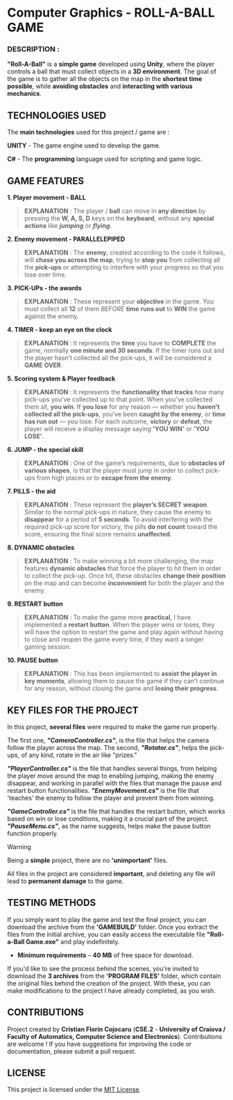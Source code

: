 # Computer Graphics - ROLL-A-BALL GAME


### DESCRIPTION :
**"Roll-A-Ball"** is a **simple game** developed using **Unity**, where the player controls a ball that must collect objects in a **3D environment**. The goal of the game is to gather all the objects on the map in the **shortest time possible**, while **avoiding obstacles** and **interacting with various mechanics**.


## TECHNOLOGIES USED
The **main technologies** used for this project / game are :

**UNITY** - The game engine used to develop the game.

**C#** - The **programming** language used for scripting and game logic.


## GAME FEATURES
 **1. Player movement - BALL**
> **EXPLANATION** : The player / **ball** can move in **any direction** by pressing the **W, A, S, D** keys on the **keyboard**, without any **special actions** like ***jumping*** or ***flying***.

 **2. Enemy movement - PARALLELEPIPED**
> **EXPLANATION** : The **enemy**, created according to the code it follows, will **chase you across the map**, trying to **stop you** from collecting all the **pick-ups** or attempting to interfere with your progress so that you lose over time.

 **3. PICK-UPs - the awards**
> **EXPLANATION** : These represent your **objective** in the game. You must collect all **12** of them *BEFORE* **time runs out** to **WIN** the game against the enemy.

 **4. TIMER - keep an eye on the clock**
> **EXPLANATION** : It represents the **time** you have to **COMPLETE** the game, normally **one minute and 30 seconds**. If the timer runs out and the player hasn’t collected all the pick-ups, it will be considered a **GAME OVER**.

 **5. Scoring system & Player feedback**
> **EXPLANATION** : It represents the **functionality that tracks** how many pick-ups you've collected up to that point. When you've collected them all, **you win**. If **you lose** for any reason — whether you **haven't collected all the pick-ups**, you've been **caught by the enemy**, or **time has run out** — you lose. For each outcome, **victory** or **defeat**, the player will receive a display message saying **'YOU WIN'** or **'YOU LOSE'**.

 **6. JUMP - the special skill**
> **EXPLANATION** : One of the game’s requirements, due to **obstacles of various shapes**, is that the player must jump in order to collect pick-ups from high places or to **escape from the enemy**.

 **7. PILLS - the aid**
> **EXPLANATION** : These represent the **player’s SECRET weapon**. Similar to the normal pick-ups in nature, they cause the enemy to **disappear** for a period of **5 seconds**. To avoid interfering with the required pick-up score for victory, the pills **do not count** toward the score, ensuring the final score remains **unaffected**.

 **8. DYNAMIC obstacles**
> **EXPLANATION** : To make winning a bit more challenging, the map features **dynamic obstacles** that force the player to hit them in order to collect the pick-up. Once hit, these obstacles **change their position** on the map and can become **inconvenient** for both the player and the enemy.

 **9. RESTART button**
> **EXPLANATION** : To make the game more **practical**, I have implemented a **restart button**. When the player wins or loses, they will have the option to restart the game and play again without having to close and reopen the game every time, if they want a longer gaming session.

 **10. PAUSE button**
> **EXPLANATION** : This has been implemented to **assist the player in key moments**, allowing them to pause the game if they can’t continue for any reason, without closing the game and **losing their progress**.


## KEY FILES FOR THE PROJECT
In this project, **several files** were required to make the game run properly.

The first one, ***"CameraController.cs"***, is the file that helps the camera follow the player across the map. 
The second, ***"Rotator.cs"***, helps the pick-ups, of any kind, rotate in the air like "prizes."

***"PlayerController.cs"*** is the file that handles several things, from helping the player move around the map to enabling jumping, making the enemy disappear, and working in parallel with the files that manage the pause and restart button functionalities.
***"EnemyMovement.cs"*** is the file that 'teaches' the enemy to follow the player and prevent them from winning.

***"GameController.cs"*** is the file that handles the restart button, which works based on win or lose conditions, making it a crucial part of the project. ***"PauseMenu.cs"***, as the name suggests, helps make the pause button function properly.


> [!WARNING]
> Being a **simple** project, there are no **'unimportant'** files.
> 
> All files in the project are considered **important**, and deleting any file will lead to **permanent damage** to the game.


## TESTING METHODS
If you simply want to play the game and test the final project, you can download the archive from the **'GAMEBUILD'** folder. Once you extract the files from the initial archive, you can easily access the executable file **"Roll-a-Ball Game.exe"** and play indefinitely. 

- **Minimum requirements** – **40 MB** of free space for download.

If you'd like to see the process behind the scenes, you're invited to download the **3 archives** from the **'PROGRAM FILES'** folder, which contain the original files behind the creation of the project. With these, you can make modifications to the project I have already completed, as you wish.


## CONTRIBUTIONS 
Project created by **Cristian Florin Cojocaru** (**CSE.2** - **University of Craiova / Faculty of Automatics, Computer Science and Electronics**). Contributions are welcome ! If you have suggestions for improving the code or documentation, please submit a pull request.


## LICENSE
This project is licensed under the [MIT License](LICENSE).
